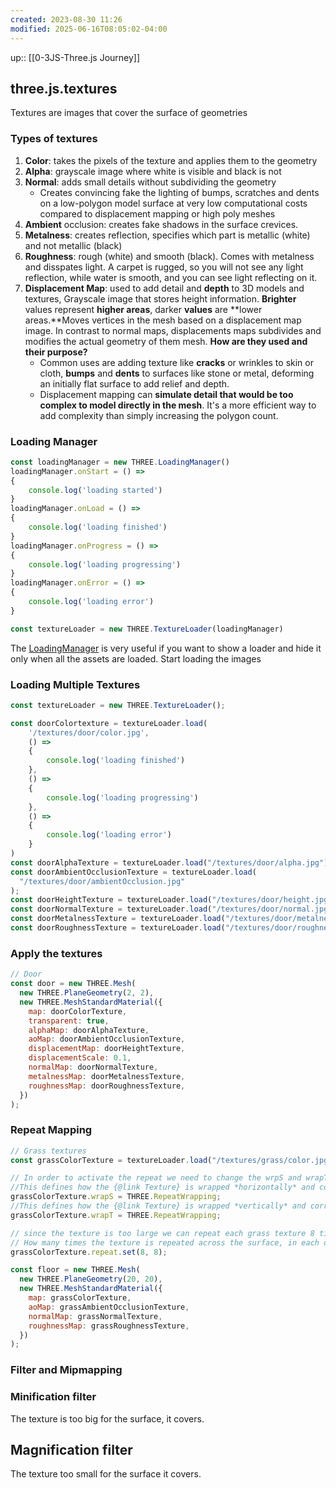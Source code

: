 ```yaml
---
created: 2023-08-30 11:26
modified: 2025-06-16T08:05:02-04:00
---
```

up:: [[0-3JS-Three.js Journey]]

## three.js.textures

Textures are images that cover the surface of geometries

### Types of textures
1. **Color**: takes the pixels of the texture and applies them to the geometry
2. **Alpha**: grayscale image where white is visible and black is not
3. **Normal**: adds small details without subdividing the geometry
	- Creates convincing fake the lighting of bumps, scratches and dents on a low-polygon model surface at very low computational costs compared to displacement mapping or high poly meshes
1. **Ambient** occlusion: creates fake shadows in the surface crevices.
2. **Metalness**: creates reflection, specifies which part is metallic (white) and not metallic (black)
3. **Roughness**: rough (white) and smooth (black). Comes with metalness and disspates light. A carpet is rugged, so you will not see any light reflection, while water is smooth, and you can see light reflecting on it.
4. **Displacement Map**: used to add detail and **depth** to 3D models and textures, Grayscale image that stores height information. **Brighter** values represent **higher areas**, darker **values** are **lower areas.**Moves vertices in the mesh based on a displacement map image. In contrast to normal maps, displacements maps subdivides and modifies the actual geometry of them mesh.
	**How are they used and their purpose?**
	- Common uses are adding texture like **cracks** or wrinkles to skin or cloth, **bumps** and **dents** to surfaces like stone or metal, deforming an initially flat surface to add relief and depth.
	- Displacement mapping can **simulate detail that would be too complex to model directly in the mesh**. It's a more efficient way to add complexity than simply increasing the polygon count.

### Loading Manager
```javascript
const loadingManager = new THREE.LoadingManager()
loadingManager.onStart = () =>
{
    console.log('loading started')
}
loadingManager.onLoad = () =>
{
    console.log('loading finished')
}
loadingManager.onProgress = () =>
{
    console.log('loading progressing')
}
loadingManager.onError = () =>
{
    console.log('loading error')
}

const textureLoader = new THREE.TextureLoader(loadingManager)
```
The [LoadingManager](https://threejs.org/docs/index.html#api/en/loaders/managers/LoadingManager) is very useful if you want to show a loader and hide it only when all the assets are loaded.
Start loading the images
### Loading Multiple Textures
```javascript
const textureLoader = new THREE.TextureLoader();

const doorColortexture = textureLoader.load(
    '/textures/door/color.jpg',
    () =>
    {
        console.log('loading finished')
    },
    () =>
    {
        console.log('loading progressing')
    },
    () =>
    {
        console.log('loading error')
    }
)
const doorAlphaTexture = textureLoader.load("/textures/door/alpha.jpg");
const doorAmbientOcclusionTexture = textureLoader.load(
  "/textures/door/ambientOcclusion.jpg"
);
const doorHeightTexture = textureLoader.load("/textures/door/height.jpg");
const doorNormalTexture = textureLoader.load("/textures/door/normal.jpg");
const doorMetalnessTexture = textureLoader.load("/textures/door/metalness.jpg");
const doorRoughnessTexture = textureLoader.load("/textures/door/roughness.jpg");

```

### Apply the textures
```javascript
// Door
const door = new THREE.Mesh(
  new THREE.PlaneGeometry(2, 2),
  new THREE.MeshStandardMaterial({
    map: doorColorTexture,
    transparent: true,
    alphaMap: doorAlphaTexture,
    aoMap: doorAmbientOcclusionTexture,
    displacementMap: doorHeightTexture,
    displacementScale: 0.1,
    normalMap: doorNormalTexture,
    metalnessMap: doorMetalnessTexture,
    roughnessMap: doorRoughnessTexture,
  })
);
```

### Repeat Mapping
``` javascript
// Grass textures
const grassColorTexture = textureLoader.load("/textures/grass/color.jpg");

// In order to activate the repeat we need to change the wrpS and wrapT properties of the textures
//This defines how the {@link Texture} is wrapped *horizontally* and corresponds to **U** in UV mapping.
grassColorTexture.wrapS = THREE.RepeatWrapping;
//This defines how the {@link Texture} is wrapped *vertically* and corresponds to **V** in UV mapping.
grassColorTexture.wrapT = THREE.RepeatWrapping;

// since the texture is too large we can repeat each grass texture 8 times with the repeat property
// How many times the texture is repeated across the surface, in each direction **U** and **V**.
grassColorTexture.repeat.set(8, 8);

const floor = new THREE.Mesh(
  new THREE.PlaneGeometry(20, 20),
  new THREE.MeshStandardMaterial({
    map: grassColorTexture,
    aoMap: grassAmbientOcclusionTexture,
    normalMap: grassNormalTexture,
    roughnessMap: grassRoughnessTexture,
  })
);
```

### Filter and Mipmapping

### Minification filter
The texture is too big for the surface, it covers.


## Magnification filter
The texture too small for the surface it covers.
